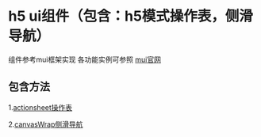 # h5 ui组件（包含：h5模式操作表，侧滑导航）
  组件参考mui框架实现 各功能实例可参照 [mui官网](https://dev.dcloud.net.cn/mui/)    

## 包含方法

1.[actionsheet操作表](https://gitwbp5.tostar.top/npm/dynamic-ts/tree/dev/stlui/src/actionsheet/README.md)

2.[canvasWrap侧滑导航](https://gitwbp5.tostar.top/npm/dynamic-ts/tree/dev/stlui/src/canvasWrap/README.md)

